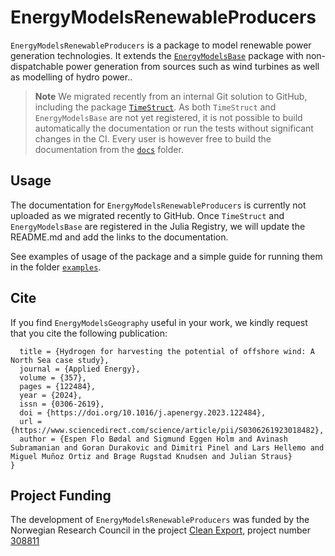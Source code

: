# EnergyModelsRenewableProducers

`EnergyModelsRenewableProducers` is a package to model renewable power generation
technologies.
It extends the [`EnergyModelsBase`](https://github.com/EnergyModelsX/EnergyModelsBase.jl) package with non-dispatchable power generation from sources such as wind turbines as well as modelling of hydro power..

> **Note**
> We migrated recently from an internal Git solution to GitHub, including the package [`TimeStruct`](https://github.com/sintefore/TimeStruct.jl). As both `TimeStruct` and `EnergyModelsBase` are not yet registered, it is not possible to build automatically the documentation or run the tests without significant changes in the CI. Every user is however free to build the documentation from the [`docs`](docs) folder.

## Usage

The documentation for `EnergyModelsRenewableProducers` is currently not uploaded as we migrated recently to GitHub.
Once `TimeStruct` and `EnergyModelsBase` are registered in the Julia Registry, we will update the README.md  and add the links to the documentation.

See examples of usage of the package and a simple guide for running them in the folder [`examples`](examples).

## Cite

If you find `EnergyModelsGeography` useful in your work, we kindly request that you cite the following publication:

```@article{boedal_2024,
  title = {Hydrogen for harvesting the potential of offshore wind: A North Sea case study},
  journal = {Applied Energy},
  volume = {357},
  pages = {122484},
  year = {2024},
  issn = {0306-2619},
  doi = {https://doi.org/10.1016/j.apenergy.2023.122484},
  url = {https://www.sciencedirect.com/science/article/pii/S0306261923018482},
  author = {Espen Flo Bødal and Sigmund Eggen Holm and Avinash Subramanian and Goran Durakovic and Dimitri Pinel and Lars Hellemo and Miguel Muñoz Ortiz and Brage Rugstad Knudsen and Julian Straus}
}
```

## Project Funding

The development of `EnergyModelsRenewableProducers` was funded by the Norwegian Research Council in the project [Clean Export](https://www.sintef.no/en/projects/2020/cleanexport/), project number [308811](https://prosjektbanken.forskningsradet.no/project/FORISS/308811)

